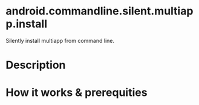 # android.commandline.silent.multiapp.install
Silently install multiapp from command line.

# Description


# How it works & prerequities
